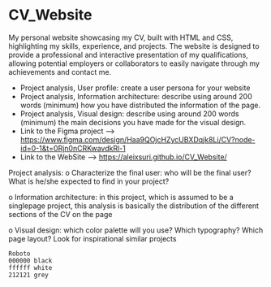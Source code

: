 # CV_Website
My personal website showcasing my CV, built with HTML and CSS, highlighting my skills, experience, and projects. The website is designed to provide a professional and interactive presentation of my qualifications, allowing potential employers or collaborators to easily navigate through my achievements and contact me.

- Project analysis, User profile: create a user persona for your website
- Project analysis, Information architecture: describe using around 200 words (minimum) how you have distributed the information of the page.
- Project analysis, Visual design: describe using around 200 words (minimum) the main decisions you have made for the visual design.
- Link to the Figma project  -->  https://www.figma.com/design/Haa9QOjcHZycUBXDqjk8Li/CV?node-id=0-1&t=0Rjn0nCRKwavdkRl-1
- Link to the WebSite -->  https://aleixsuri.github.io/CV_Website/



Project analysis:
o Characterize the final user: who will be the final user? What is he/she
expected to find in your project?

o Information architecture: in this project, which is assumed to be a singlepage project, this analysis is basically the distribution of the different
sections of the CV on the page

o Visual design: which color palette will you use? Which typography?
Which page layout? Look for inspirational similar projects

    Roboto
    000000 black
    ffffff white
    212121 grey
